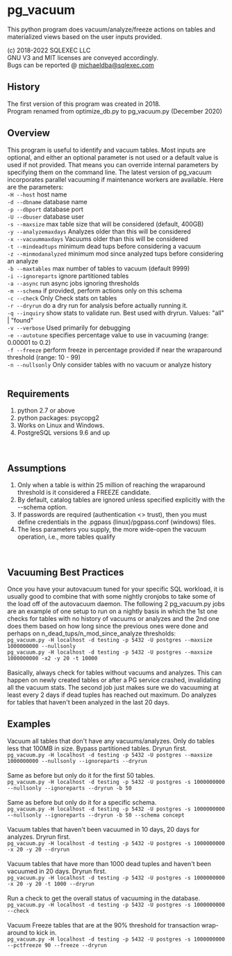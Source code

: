 # pg_vacuum

This python program does  vacuum/analyze/freeze actions on tables and materialized views based on the user inputs provided.

(c) 2018-2022 SQLEXEC LLC
<br/>
GNU V3 and MIT licenses are conveyed accordingly.
<br/>
Bugs can be reported @ michaeldba@sqlexec.com


## History
The first version of this program was created in 2018.  
Program renamed from optimize_db.py to pg_vacuum.py (December 2020)

## Overview
This program is useful to identify and vacuum tables.  Most inputs are optional, and either an optional parameter is not used or a default value is used if not provided.  That means you can override internal parameters by specifying them on the command line.  The latest version of pg_vacuum incorporates parallel vacuuming if maintenance workers are available.  Here are the parameters:
<br/>
`-H --host`              host name
<br/>
`-d --dbname`            database name
<br/>
`-p --dbport`            database port
<br/>
`-U --dbuser`            database user
<br/>
`-s --maxsize`           max table size that will be considered (default, 400GB)
<br/>
`-y --analyzemaxdays`    Analyzes older than this will be considered
<br/>
`-x --vacuummaxdays`     Vacuums older than this will be considered
<br/>
`-t --mindeadtups`       minimum dead tups before considering a vacuum
<br/>
`-z --minmodanalyzed`    minimum mod since analyzed tups before considering an analyze
<br/>
`-b --maxtables`         max number of tables to vacuum (default 9999)
<br/>
`-i --ignoreparts`       ignore partitioned tables
<br/>
`-a --async`             run async jobs ignoring thresholds
<br/>
`-m --schema`            if provided, perform actions only on this schema
<br/>
`-c --check`             Only Check stats on tables
<br/>
`-r --dryrun`            do a dry run for analysis before actually running it.
<br/>
`-q --inquiry`           show stats to validate run.  Best used with dryrun. Values: "all" | "found"
<br/>
`-v --verbose`           Used primarily for debugging
<br/>
`-e --autotune`          specifies percentage value to use in vacuuming (range: 0.00001 to 0.2)
<br/>
`-f --freeze`            perform freeze in percentage provided if near the wraparound threshold (range: 10 - 99)
<br/>
`-n --nullsonly`         Only consider tables with no vacuum or analyze history
<br/>
<br/>

## Requirements
1. python 2.7 or above
2. python packages: psycopg2
3. Works on Linux and Windows.
4. PostgreSQL versions 9.6 and up
<br/>

## Assumptions
1. Only when a table is within 25 million of reaching the wraparound threshold is it considered a FREEZE candidate. 
2. By default, catalog tables are ignored unless specified explicitly with the --schema option.
3. If passwords are required (authentication <> trust), then you must define credentials in the .pgpass (linux)/pgpass.conf (windows) files.
4. The less parameters you supply, the more wide-open the vacuum operation, i.e., more tables qualify
<br/>

## Vacuuming Best Practices
Once you have your autovacuum tuned for your specific SQL workload, it is usually good to combine that with some nightly cronjobs to take some of the load off of the autovacuum daemon. The following 2 pg_vacuum.py jobs are an example of one setup to run on a nightly basis in which the 1st one checks for tables with no history of vacuums or analyzes and the 2nd one does them based on how long since the previous ones were done and perhaps on n_dead_tups/n_mod_since_analyze thresholds:<br/>
`pg_vacuum.py -H localhost -d testing -p 5432 -U postgres --maxsize 1000000000 --nullsonly`<br/>
`pg_vacuum.py -H localhost -d testing -p 5432 -U postgres --maxsize 1000000000 -x2 -y 20 -t 10000`
<br/><br/>
Basically, always check for tables without vacuums and analyzes.  This can happen on newly created tables or after a PG service crashed, invalidating all the vacuum stats.  The second job just makes sure we do vacuuming at least every 2 days if dead tuples has reached out maximum.  Do analyzes for tables that haven't been analyzed in the last 20 days.


## Examples
Vacuum all tables that don't have any vacuums/analyzes. Only do tables less that 100MB in size. Bypass partitioned tables. Dryrun first.<br/>
`pg_vacuum.py -H localhost -d testing -p 5432 -U postgres --maxsize 1000000000 --nullsonly --ignoreparts --dryrun`
<br/><br/>
Same as before but only do it for the first 50 tables.<br/>
`pg_vacuum.py -H localhost -d testing -p 5432 -U postgres -s 1000000000 --nullsonly --ignoreparts --dryrun -b 50`
<br/><br/>
Same as before but only do it for a specific schema.<br/>
`pg_vacuum.py -H localhost -d testing -p 5432 -U postgres -s 1000000000 --nullsonly --ignoreparts --dryrun -b 50 --schema concept`
<br/><br/>
Vacuum tables that haven't been vacuumed in 10 days, 20 days for analyzes. Dryrun first.<br/>
`pg_vacuum.py -H localhost -d testing -p 5432 -U postgres -s 1000000000 -x 20 -y 20 --dryrun`
<br/><br/>
Vacuum tables that have more than 1000 dead tuples and haven't been vacuumed in 20 days. Dryrun first.<br/>
`pg_vacuum.py -H localhost -d testing -p 5432 -U postgres -s 1000000000 -x 20 -y 20 -t 1000 --dryrun`
<br/><br/>
Run a check to get the overall status of vacuuming in the database.<br/>
`pg_vacuum.py -H localhost -d testing -p 5432 -U postgres -s 1000000000 --check`
<br/><br/>
Vacuum Freeze tables that are at the 90% threshold for transaction wrap-around to kick in.<br/>
`pg_vacuum.py -H localhost -d testing -p 5432 -U postgres -s 1000000000 --pctfreeze 90 --freeze --dryrun`
<br/><br/>
<br/><br/>



